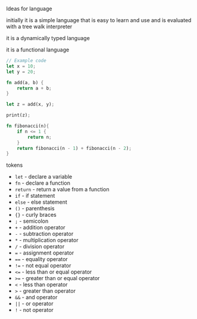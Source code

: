 Ideas for language

initially it is a simple language that is easy to learn and use and is evaluated with a tree walk interpreter

it is a dynamically typed language

it is a functional language

```rust
// Example code
let x = 10;
let y = 20;

fn add(a, b) {
    return a + b;
}

let z = add(x, y);

print(z);

fn fibonacci(n){
    if n <= 1 {
        return n;
    }
    return fibonacci(n - 1) + fibonacci(n - 2);
}

```

tokens

- `let` - declare a variable
- `fn` - declare a function
- `return` - return a value from a function
- `if` - if statement
- `else` - else statement
- `()` - parenthesis
- `{}` - curly braces
- `;` - semicolon
- `+` - addition operator
- `-` - subtraction operator
- `*` - multiplication operator
- `/` - division operator
- `=` - assignment operator
- `==` - equality operator
- `!=` - not equal operator
- `<=` - less than or equal operator
- `>=` - greater than or equal operator
- `<` - less than operator
- `>` - greater than operator
- `&&` - and operator
- `||` - or operator
- `!` - not operator
